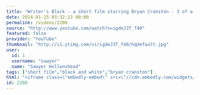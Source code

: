 ```yaml
---
title: "Writer's Block - a short film starring Bryan Cranston - 3 of a Kind Productions"
date: 2014-01-25 03:32:13 00:00
permalink: /videos/2208
source: "http://www.youtube.com/watch?v=igdeJ3T_f40"
featured: false
provider: "YouTube"
thumbnail: "http://i1.ytimg.com/vi/igdeJ3T_f40/hqdefault.jpg"
user:
  id: 1
  username: "sawyer"
  name: "Sawyer Hollenshead"
tags: ["short film","black and white","bryan cranston"]
html: "<iframe class=\"embedly-embed\" src=\"//cdn.embedly.com/widgets/media.html?src=http%3A%2F%2Fwww.youtube.com%2Fembed%2FigdeJ3T_f40%3Fwmode%3Dtransparent%26feature%3Doembed&url=http%3A%2F%2Fwww.youtube.com%2Fwatch%3Fv%3DigdeJ3T_f40&image=http%3A%2F%2Fi1.ytimg.com%2Fvi%2FigdeJ3T_f40%2Fhqdefault.jpg&key=950020ba825211e1a0764040d3dc5c07&type=text%2Fhtml&schema=youtube\" width=\"854\" height=\"480\" scrolling=\"no\" frameborder=\"0\" allowfullscreen></iframe>"
id: 2208
---
```


